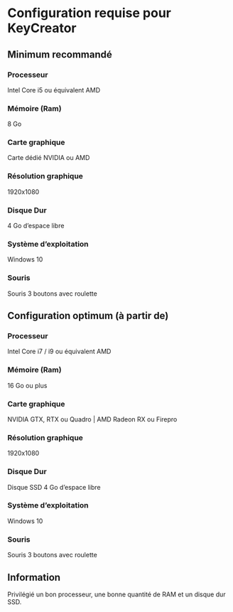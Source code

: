 # Configuration requise pour KeyCreator

## Minimum recommandé

### Processeur

Intel Core i5 ou équivalent AMD

### Mémoire (Ram)

8 Go

### Carte graphique

Carte dédié NVIDIA ou AMD

### Résolution graphique

1920x1080

### Disque Dur

4 Go d’espace libre

### Système d’exploitation

Windows 10

### Souris

Souris 3 boutons avec roulette

## Configuration optimum (à partir de)

### Processeur

Intel Core i7 / i9 ou équivalent AMD

### Mémoire (Ram)

16 Go ou plus

### Carte graphique

NVIDIA GTX, RTX ou Quadro | AMD Radeon RX ou Firepro

### Résolution graphique

1920x1080

### Disque Dur

Disque SSD 4 Go d’espace libre

### Système d’exploitation

Windows 10

### Souris

Souris 3 boutons avec roulette

## Information

Privilégié un bon processeur, une bonne quantité de RAM et un disque dur SSD.
